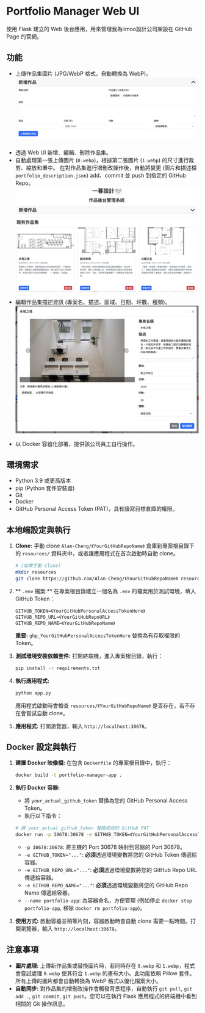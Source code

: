 # Portfolio Manager Web UI

使用 Flask 建立的 Web 後台應用，用來管理我為iimoo設計公司架設在 GitHub Page 的官網。

## 功能

*   上傳作品集圖片 (JPG/WebP 格式，自動轉換為 WebP)。
![iimoo-後台](https://github.com/Alan-Cheng/Iimoo-Design-Portfolio-Manager-Web-UI/blob/master/demo/upload.png?raw=true "上傳頁面")
>
*   透過 Web UI 新增、編輯、刪除作品集。
*   自動處理第一張上傳圖片 (`0.webp`)，根據第二張圖片 (`1.webp`) 的尺寸進行裁剪、縮放和置中。
在對作品集進行增刪改操作後，自動將變更 (圖片和描述檔 `portfolio_description.json`) add、commit 並 push 到指定的 GitHub Repo。
![iimoo-後台](https://github.com/Alan-Cheng/Iimoo-Design-Portfolio-Manager-Web-UI/blob/master/demo/portfolio.png?raw=true "作品頁面")
>
*   編輯作品集描述資訊 (專案名、描述、區域、日期、坪數、種類)。
![iimoo-後台](https://github.com/Alan-Cheng/Iimoo-Design-Portfolio-Manager-Web-UI/blob/master/demo/edit.png?raw=true "編輯頁面")
>
*   以 Docker 容器化部署，提供該公司員工自行操作。

## 環境需求

*   Python 3.9 或更高版本
*   pip (Python 套件安裝器)
*   Git
*   Docker
*   GitHub Personal Access Token (PAT)，具有讀寫目標倉庫的權限。

## 本地端設定與執行

1.  **Clone:**
    手動 clone `Alan-Cheng/《YourGitHubRepoName》` 倉庫到專案根目錄下的 `resources/` 資料夾中，或者讓應用程式在首次啟動時自動 clone。
    ```bash
    # (如果手動 Clone)
    mkdir resources
    git clone https://github.com/Alan-Cheng/《YourGitHubRepoName》 resources/《YourGitHubRepoName》
    ```

2.  ** `.env` 檔案:**
    在專案根目錄建立一個名為 `.env` 的檔案用於測試環境，填入 GitHub Token：
    ```dotenv
    GITHUB_TOKEN=《YourGitHubPersonalAccessTokenHere》
    GITHUB_REPO_URL=《YourGitHubRepoURL》
    GITHUB_REPO_NAME=《YourGitHubRepoName》
    ```
    **重要:**  `ghp_YourGitHubPersonalAccessTokenHere` 替換為有存取權限的 Token。

3.  **測試環境安裝依賴套件:**
    打開終端機，進入專案根目錄，執行：
    ```bash
    pip install -r requirements.txt
    ```

4.  **執行應用程式:**
    ```bash
    python app.py
    ```
    應用程式啟動時會檢查 `resources/《YourGitHubRepoName》` 是否存在，若不存在會嘗試自動 clone。

5.  **應用程式:**
    打開瀏覽器，輸入 `http://localhost:30678`。

## Docker 設定與執行

1.  **建置 Docker 映像檔:**
    在包含 `Dockerfile` 的專案根目錄中，執行：
    ```bash
    docker build -t portfolio-manager-app .
    ```

2.  **執行 Docker 容器:**
    *   將 `your_actual_github_token` 替換為您的 GitHub Personal Access Token。
    *   執行以下指令：
    ```bash
    # 將 your_actual_github_token 替換成你的 GitHub PAT
    docker run -p 30678:30678 -e GITHUB_TOKEN=《YourGitHubPersonalAccessTokenHere》 -e GITHUB_REPO_URL=《YourGitHubRepoURL》 -e GITHUB_REPO_NAME=《YourGitHubRepoName》 --name portfolio-app portfolio-manager-app

    ```
    *   `-p 30678:30678`: 將主機的 Port 30678 映射到容器的 Port 30678。
    *   `-e GITHUB_TOKEN="..."`: **必須**透過環境變數將您的 GitHub Token 傳遞給容器。
    *   `-e GITHUB_REPO_URL="..."`: **必須**透過環境變數將您的 GitHub Repo URL 傳遞給容器。
    *   `-e GITHUB_REPO_NAME="..."`: **必須**透過環境變數將您的 GitHub Repo Name 傳遞給容器。
    *   `--name portfolio-app`: 為容器命名，方便管理 (例如停止 `docker stop portfolio-app`, 移除 `docker rm portfolio-app`)。

3.  **使用方式:**
    啟動容器並稍等片刻，容器啟動時會自動 clone 需要一點時間。打開瀏覽器，輸入 `http://localhost:30678`。

## 注意事項

*   **圖片處理:** 上傳新作品集或替換圖片時，若同時存在 `0.webp` 和 `1.webp`，程式會嘗試處理 `0.webp` 使其符合 `1.webp` 的畫布大小。此功能依賴 Pillow 套件。所有上傳的圖片都會自動轉換為 WebP 格式以優化檔案大小。
*   **自動同步:** 對作品集的增刪改操作會觸發背景程序，自動執行 `git pull`, `git add .`, `git commit`, `git push`。您可以在執行 Flask 應用程式的終端機中看到相關的 Git 操作訊息。